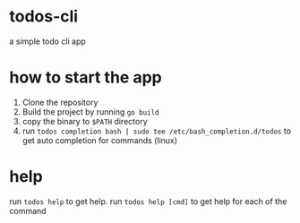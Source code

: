# todos-cli
a simple todo cli app 

# how to start the app
1. Clone the repository
2. Build the project by running `go build`
3. copy the binary to `$PATH` directory
4. run `todos completion bash | sudo tee /etc/bash_completion.d/todos` to get auto completion for commands (linux)

# help
run `todos help` to get help. run `todos help [cmd]` to get help for each of the command

